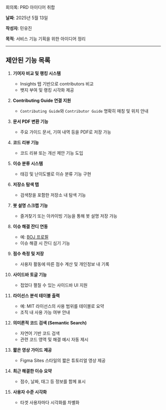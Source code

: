 회의록: PRD 아이디어 취합

**날짜**: 2025년 5월 13일  

**작성자**: 민유진  

**목적**: 서비스 기능 기획을 위한 아이디어 정리

---

## 제안된 기능 목록

1. **기여자 비교 및 랭킹 시스템**
   - Insights 탭 기반으로 contributors 비교
   - 뱃지 부여 및 랭킹 시각화 제공

2. **Contributing Guide 연결 지원**
   - `Contributing Guide`와 `Contributor Guide` 명확히 매칭 및 위치 안내

3. **문서 PDF 변환 기능**
   - 주요 가이드 문서, 기여 내역 등을 PDF로 저장 가능

4. **코드 리뷰 기능**
   - 코드 리뷰 또는 개선 제안 기능 도입

5. **이슈 분류 시스템**
   - 태깅 및 난이도별로 이슈 분류 기능 구현

6. **저장소 탐색 탭**
   - 검색창을 포함한 저장소 내 탐색 기능

7. **봇 설명 스크랩 기능**
   - 즐겨찾기 또는 아카이빙 기능을 통해 봇 설명 저장 가능

8. **이슈 해결 잔디 연동**
   - 예: [BOJ 프로필](https://www.acmicpc.net/user/soberanalyst)  
   - 이슈 해결 시 잔디 심기 기능

9. **점수 측정 및 저장**
    - 사용자 활동에 따른 점수 계산 및 개인정보 내 기록

10. **사이드바 토글 기능**
    - 접었다 펼칠 수 있는 사이드바 UI 지원

11. **라이선스 분석 테이블 출력**
    - 예: MIT 라이선스의 사용 범위를 테이블로 요약  
    - 조직 내 사용 가능 여부 안내

12. **의미론적 코드 검색 (Semantic Search)**
    - 자연어 기반 코드 검색  
    - 관련 코드 영역 및 해결 예시 자동 제시

13. **짧은 영상 가이드 제공**
    - Figma Sites 스타일의 짧은 튜토리얼 영상 제공

14. **최근 해결한 이슈 요약**
    - 점수, 날짜, 태그 등 정보를 함께 표시

15. **사용자 수준 시각화**
    - 타겟 사용자마다 시각화를 차별화
